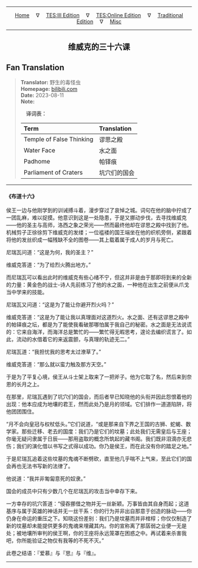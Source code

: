 
---

<!-- Jekyll Page Links -->

<center>
<a href="../../../../../../index.html">Home</a>
&emsp;&nabla;&emsp;
<a href="../../../../../index-tes3.html">TES:III Edition</a>
&emsp;&nabla;&emsp;
<a href="../../../../../index-teso.html">TES:Online Edition</a>
&emsp;&nabla;&emsp;
<a href="../../../../../index-traditional.html">Traditional Edition</a>
&emsp;&nabla;&emsp;
<a href="../../../../../index-misc.html">Misc</a>
</center>

<!-- Markdown Body Below: -->

---

<center>
<h2><span style="font-family:SimSun">维威克的三十六课</span></h2>
</center>

## Fan Translation

> __Translator:__ 野生的毒怪虫\
> __Homepage:__ [bilibili.com][1]\
> __Date:__ 2023-08-11\
> __Note:__
>
> &emsp;__译词表：__
>
> | Term                               | Translation |
> |:-----------------------------------|:------------|
> | Temple of False Thinking           | 谬思之殿 |
> | Water Face                         | 水之面 |
> | Padhome                            | 帕铎痕 |
> | Parliament of Craters              | 坑穴们的国会 |

[1]: https://www.bilibili.com/read/cv25686968/

---

#### 《布道十六》

侯王一边与他刚学到的训诫搏斗着，漫步穿过了哀悼之城。词句在他的脑中拧成了一团乱麻，难以捉摸。他意识到这是一处隐患，于是又挪动步伐，去寻找维威克——他的圣主与高师，洛西之象之荣光——然而最终他却在谬思之殿中找到了他。机械剪子正徐徐剪下维威克的发缕；一位褴褛的国王端坐在他的织机旁侧，紧跟着将他的发丝织成一幅残缺不全的图卷——其上载着属于成人的岁月与死亡。

尼瑞瓦问道：“这是为何，我的圣主？”

维威克答道：“为了给烈火腾出地方。”

而尼瑞瓦可以看出此时的维威克有些心绪不宁，但这并非是由于那即将到来的全新的力量：黄金色的战士-诗人先前练习了他的水之面，一种他在出生之前便从爪戈当中学来的技能。

尼瑞瓦又问道：“这是为了能让你避开烈火吗？”

维威克答道：“这是为了能让我以真理面对这道烈火。水之面、还有这谬思之殿中的帕铎痕之坛，都是为了能使我看破那哪怕属于我自己的秘密。水之面是无法说谎的：它来自海洋，而海洋总是繁忙的——繁忙得无暇思考，遑论去编织谎言了。如此，流动的水借着它的来返震颤，与真理的轨迹无二。”

尼瑞瓦道：“我担忧我的思考太过潦草了。”

维威克答道：“那么就以蛮力触及那方天空。”

于是为了平复心境，侯王从斗士架上取来了一把斧子。他为它取了名，然后来到奈恩的长月之上。

在那里，尼瑞瓦遇到了坑穴们的国会，而后者早已知晓他的头衔并因此怨恨着他的出现：他本应成为地壤的君王，然而此处乃是月的领域。它们排作一道道陷阱，将他团团围住。

“月不会向皇冠与权杖低头。”它们说道，“或是那来自下界之王国的古狮、蛇蝎、数学家。那些迁移、老去的国度：我们乃是它们的坟墓；此处我们无需皇后与王座；你毫无疑问隶属于日辰——那用盗取的概念所筑起的藏书阁。我们既非泪滴亦无悲伤；我们的演化借以书写之式得以成功。你乃是侯王，而在此没有你的踏足之地。”

于是尼瑞瓦追着这些坟墓的鬼魂不断劈砍，直至他几乎喘不上气来，至此它们的国会再也无法书写新的法律了。

他说道：“我并非匍匐意死的奴隶。”

国会的成员中只有少数几个在尼瑞瓦的攻击当中幸存下来。

一方幸存的坑穴答道：“侵吞挪借之物并无一丝新颖。万事皆由其自身而起；这道基序与属于英雄的神话并无一丝干系：你的行为并非出自那意于创造的脉动——你仍身在命运的重压之下。知晓这份差别：我们乃是坟墓而并非棺椁；你仅仅制造了新的坟墓却未能提供更多的鬼魂来埋藏其内。你的宣称离了那孱弱之业便一无是处；被地壤所审判的侯王啊，你的王座将永远笼罩在困惑之中。再试着来杀害我吧，你所能验证之物仅有我等的不死不灭。”

此卷之结语：『爱慕』与『思』与『维』。

---
